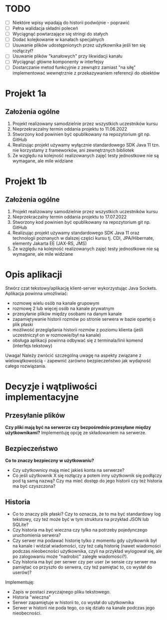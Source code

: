 # TODO
- [ ] Niektóre wpisy wpadają do historii podwójnie - poprawić
- [ ] Pełna walidacja składni poleceń
- [ ] Wyciągnąć powtarzające się stringi do stałych
- [ ] Dodać kolejkowanie w kanałach specjalnych
- [ ] Usuwanie plików udostępnionych przez użytkownika jeśli ten się rozłączył?
- [ ] Usuwanie plików "kanałowych" przy likwidacji kanału
- [ ] Wyciągnąć główne komponenty w interfejsy
- [ ] Dostarczanie metod funkcyjnie z zewnątrz zamiast "na siłę" implementować wewnętrznie z przekazywaniem referencji do obiektów

# Projekt 1a
## Założenia ogólne
1. Projekt realizowany samodzielnie przez wszystkich uczestników kursu
2. Nieprzekraczalny termin oddania projektu to 11.06.2022
3. Stworzony kod powinien być opublikowany na repozytorium git np. GitHub
4. Realizując projekt używamy wyłącznie standardowego SDK Java 11 tzn. nie korzystamy z frameworków, ani zewnętrznych bibliotek
5. Ze względu na kolejność realizowanych zajęć testy jednostkowe nie są wymagane, ale mile widziane

# Projekt 1b
## Założenia ogólne
1. Projekt realizowany samodzielnie przez wszystkich uczestników kursu
2. Nieprzekraczalny termin oddania projektu to 17.07.2022
3. Stworzony kod powinien być opublikowany na repozytorium git np. GitHub
4. Realizując projekt używamy standardowego SDK Java 11 oraz technologii poznanych w dalszej części kursu tj. CDI, JPA/Hibernate, elementy Jakarta EE (JAX-RS, JMS)
5. Ze względu na kolejność realizowanych zajęć testy jednostkowe nie są wymagane, ale mile widziane

# Opis aplikacji
Stwórz czat tekstowy/aplikację klient-server wykorzystując Java Sockets. Aplikacja powinna umożliwiać:
- rozmowę wielu osób na kanale grupowym
- rozmowę 2 lub więcej osób na kanale prywatnym
- przesyłanie plików między osobami na danym kanale
- zapamiętywanie historii rozmów po stronie serwera w bazie opartej o plik płaski
- możliwość przeglądania historii rozmów z poziomu klienta (jeśli uczestniczył on w rozmowie/był na kanale)
- obsługa aplikacji powinna odbywać się z terminala/linii komend (interfejs tekstowy)

Uwaga! Należy zwrócić szczególną uwagę na aspekty związane z wielowątkowością - zapewnić zarówno bezpieczeństwo jak wydajność całego rozwiązania.

# Decyzje i wątpliwości implementacyjne

## Przesyłanie plików
**Czy pliki mają być na serwerze czy bezpośrednio przesyłane między użytkownikami?**
Implementuję opcję ze składowaniem na serwerze.

## Bezpieczeństwo
**Co to znaczy bezpieczny w użytkowaniu?**
- Czy użytkownicy mają mieć jakieś konta na serwerze?
- Co jeśli użytkownik X się rozłączy a potem inny użytkownik się podłączy pod tą samą nazwą? Czy ma mieć dostęp do jego historii czy też historia ma być czyszczona?

## Historia
- Co to znaczy plik płaski? Czy to oznacza, że to ma być standardowy log tekstowy, czy też może być w tym struktura na przykład JSON lub SQLite?
- Czy historia ma być wieczna czy tylko na potrzeby pojedynczego uruchomienia serwera?
- Czy serwer ma podawać historię tylko z momentu gdy użytkownik był na kanale i widział wiadomości, czy też całą historię (nawet wiadomości podczas nieobecności użytkownika, czyli na przykład wylogował się, ale po zalogowaniu może "nadrobić" zaległe wiadomości?).
- Czy historia ma być per serwer czy per user (w sensie czy serwer ma pamiętać co przyszło do serwera, czy też pamiętać to, co wysłał do userów)?

Implementuję:
- Zapis w postaci zwyczajnego pliku tekstowego.
- Historia "wieczna"
- Serwer zapamiętuje w historii to, co wysłał do użytkownika
- Serwer w historii nie poda tego, co się działo na kanale podczas jego nieobecności.
